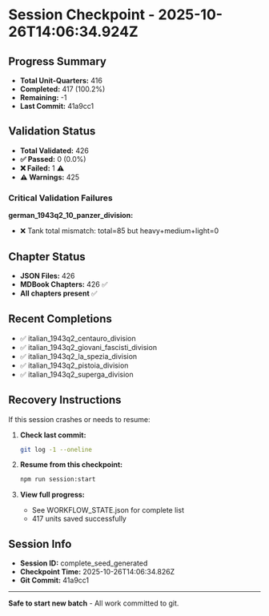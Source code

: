 # Session Checkpoint - 2025-10-26T14:06:34.924Z

## Progress Summary

- **Total Unit-Quarters:** 416
- **Completed:** 417 (100.2%)
- **Remaining:** -1
- **Last Commit:** 41a9cc1

## Validation Status

- **Total Validated:** 426
- **✅ Passed:** 0 (0.0%)
- **❌ Failed:** 1 ⚠️
- **⚠️ Warnings:** 425

### Critical Validation Failures

**german_1943q2_10_panzer_division:**
  - ❌ Tank total mismatch: total=85 but heavy+medium+light=0

## Chapter Status

- **JSON Files:** 426
- **MDBook Chapters:** 426 ✅
- **All chapters present** ✅

## Recent Completions

- ✅ italian_1943q2_centauro_division
- ✅ italian_1943q2_giovani_fascisti_division
- ✅ italian_1943q2_la_spezia_division
- ✅ italian_1943q2_pistoia_division
- ✅ italian_1943q2_superga_division

## Recovery Instructions

If this session crashes or needs to resume:

1. **Check last commit:**
   ```bash
   git log -1 --oneline
   ```

2. **Resume from this checkpoint:**
   ```bash
   npm run session:start
   ```

3. **View full progress:**
   - See WORKFLOW_STATE.json for complete list
   - 417 units saved successfully

## Session Info

- **Session ID:** complete_seed_generated
- **Checkpoint Time:** 2025-10-26T14:06:34.826Z
- **Git Commit:** 41a9cc1

---

**Safe to start new batch** - All work committed to git.
